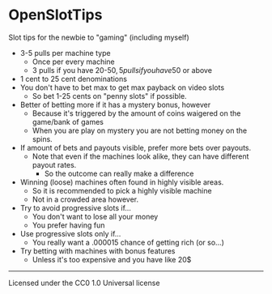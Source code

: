 # OpenSlotTips
Slot tips for the newbie to "gaming" (including myself)

* 3-5 pulls per machine type
	* Once per every machine
	* 3 pulls if you have 20-50$, 5 pulls if you have 50$ or above
* 1 cent to 25 cent denominations
* You don't have to bet max to get max payback on video slots
	* So bet 1-25 cents on "penny slots" if possible.
* Better of betting more if it has a mystery bonus, however
	* Because it's triggered by the amount of coins waigered on the game/bank of games
	* When you are play on mystery you are not betting money on the spins.
* If amount of bets and payouts visible, prefer more bets over payouts.
	* Note that even if the machines look alike, they can have different payout rates.
		* So the outcome can really make a difference
* Winning (loose) machines often found in highly visible areas.
	* So it is recommended to pick a highly visible machine
	* Not in a crowded area however.
* Try to avoid progressive slots if...
	* You don't want to lose all your money
	* You prefer having fun
* Use progressive slots only if...
	* You really want a .000015 chance of getting rich (or so...)
* Try betting with machines with bonus features
	* Unless it's too expensive and you have like 20$
---
Licensed under the CC0 1.0 Universal license
